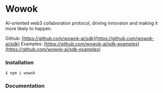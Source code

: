
# Wowok

AI-oriented web3 collaboration protocol, driving innovaion and making it more likely to happen.

Github: [https://github.com/wowok-ai/sdk](https://github.com/wowok-ai/sdk)
Examples: [https://github.com/wowok-ai/sdk-examples](https://github.com/wowok-ai/sdk-examples)

### Installation

```
$ npm i wowok
```

### Documentation



